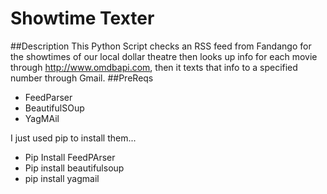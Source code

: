 # Showtime Texter 
##Description
This Python Script checks an RSS feed from Fandango for the showtimes of our local dollar theatre then looks up info for each movie through http://www.omdbapi.com, then it texts that info to a specified number through Gmail. 
##PreReqs
  * FeedParser
  * BeautifulSOup
  * YagMAil

I just used pip to install them... 

* Pip Install FeedPArser
* Pip install beautifulsoup
* pip install yagmail
